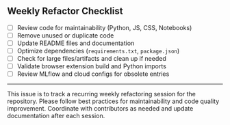 ## Weekly Refactor Checklist

- [ ] Review code for maintainability (Python, JS, CSS, Notebooks)
- [ ] Remove unused or duplicate code
- [ ] Update README files and documentation
- [ ] Optimize dependencies (`requirements.txt`, `package.json`)
- [ ] Check for large files/artifacts and clean up if needed
- [ ] Validate browser extension build and Python imports
- [ ] Review MLflow and cloud configs for obsolete entries

---
This issue is to track a recurring weekly refactoring session for the repository. Please follow best practices for maintainability and code quality improvement. Coordinate with contributors as needed and update documentation after each session.